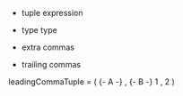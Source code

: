 - tuple expression
- type type

- extra commas
- trailing commas


leadingCommaTuple =
    ( {- A -}
    , {- B -} 1
    , 2
    )


